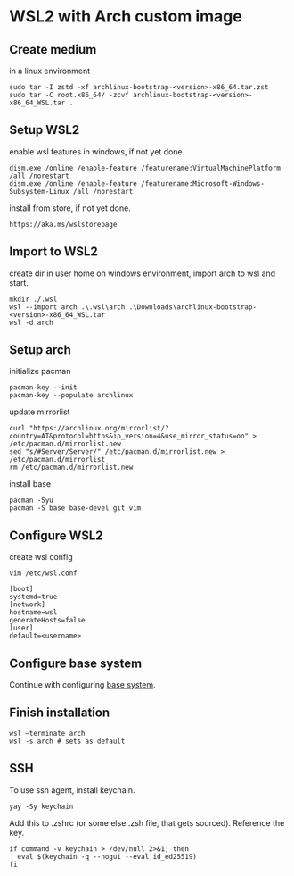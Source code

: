 <!-- markdownlint-disable MD013 -->
<!-- markdownlint-disable MD033 -->
<!-- markdownlint-disable MD046 -->

# WSL2 with Arch custom image

## Create medium

in a linux environment

```shell
sudo tar -I zstd -xf archlinux-bootstrap-<version>-x86_64.tar.zst
sudo tar -C root.x86_64/ -zcvf archlinux-bootstrap-<version>-x86_64_WSL.tar .
```

## Setup WSL2

enable wsl features in windows, if not yet done.

```shell
dism.exe /online /enable-feature /featurename:VirtualMachinePlatform /all /norestart
dism.exe /online /enable-feature /featurename:Microsoft-Windows-Subsystem-Linux /all /norestart
```

install from store, if not yet done.

```shell
https://aka.ms/wslstorepage
```

## Import to WSL2

create dir in user home on windows environment, import arch to wsl and start.

```shell
mkdir ./.wsl
wsl --import arch .\.wsl\arch .\Downloads\archlinux-bootstrap-<version>-x86_64_WSL.tar
wsl -d arch
```

## Setup arch

initialize pacman

```shell
pacman-key --init
pacman-key --populate archlinux
```

update mirrorlist

```shell
curl "https://archlinux.org/mirrorlist/?country=AT&protocol=https&ip_version=4&use_mirror_status=on" > /etc/pacman.d/mirrorlist.new
sed "s/#Server/Server/" /etc/pacman.d/mirrorlist.new > /etc/pacman.d/mirrorlist
rm /etc/pacman.d/mirrorlist.new
```

install base

```shell
pacman -Syu
pacman -S base base-devel git vim
```

## Configure WSL2

create wsl config

```shell
vim /etc/wsl.conf
```

```shell
[boot]
systemd=true
[network]
hostname=wsl
generateHosts=false
[user]
default=<username>
```

## Configure base system

Continue with configuring [base system](installation.md#configure-base-system).

## Finish installation

```shell
wsl —terminate arch
wsl -s arch # sets as default
```

## SSH

To use ssh agent, install keychain.

```shell
yay -Sy keychain
```

Add this to .zshrc (or some else .zsh file, that gets sourced). Reference the key.

```shell
if command -v keychain > /dev/null 2>&1; then
  eval $(keychain -q --nogui --eval id_ed25519)
fi
```
